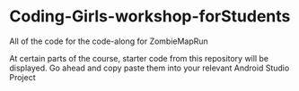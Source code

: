 # Coding-Girls-workshop-forStudents
All of the code for the code-along for ZombieMapRun


At certain parts of the course, starter code from this repository will be displayed.
Go ahead and copy paste them into your relevant Android Studio Project

